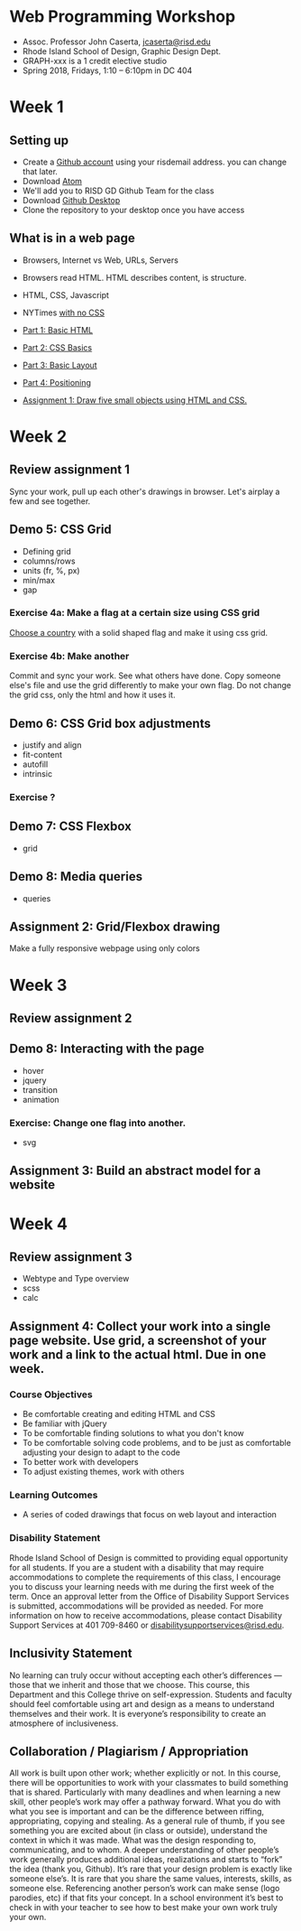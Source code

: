 # Web Programming Workshop

- Assoc. Professor John Caserta, jcaserta@risd.edu
- Rhode Island School of Design, Graphic Design Dept.
- GRAPH-xxx is a 1 credit elective studio
- Spring 2018, Fridays, 1:10 – 6:10pm in DC 404


# Week 1

## Setting up

* Create a [Github account](https://github.com/) using your risdemail address. you can change that later.
* Download [Atom](https://atom.io/)
* We'll add you to RISD GD Github Team for the class
* Download [Github Desktop](https://desktop.github.com/)
* Clone the repository to your desktop once you have access

## What is in a web page
* Browsers, Internet vs Web, URLs, Servers
* Browsers read HTML. HTML describes content, is structure.
* HTML, CSS, Javascript
* NYTimes [with no CSS](http://wd11.johncaserta.info/examples/nytimes.html)



* [Part 1: Basic HTML](https://github.com/risd-gd/wpsp18/wiki/Part-1:-Basic-HTML)
* [Part 2: CSS Basics](https://github.com/risd-gd/wpsp18/wiki/Part-2:-CSS-Basics)
* [Part 3: Basic Layout](https://github.com/risd-gd/wpsp18/wiki/Part-3:-Basic-Layout)
* [Part 4: Positioning](https://github.com/risd-gd/wpsp18/wiki/Part-4:-Positioning)
* [Assignment 1: Draw five small objects using HTML and CSS.](https://github.com/risd-gd/wpsp18/wiki/Assignment-1:-Draw-found-objects-with-CSS)



# Week 2

## Review assignment 1

Sync your work, pull up each other's drawings in browser. Let's airplay a few and see together.

## Demo 5: CSS Grid
* Defining grid
* columns/rows
* units (fr, %, px)
* min/max
* gap

### Exercise 4a: Make a flag at a certain size using CSS grid

[Choose a country](https://www.crwflags.com/fotw/flags/country.html) with a solid shaped flag and make it using css grid.

### Exercise 4b: Make another

Commit and sync your work. See what others have done. Copy someone else's file and use the grid differently to make your own flag. Do not change the grid css, only the html and how it uses it.

## Demo 6: CSS Grid box adjustments
* justify and align
* fit-content
* autofill
* intrinsic

### Exercise ?

## Demo 7: CSS Flexbox

* grid



## Demo 8: Media queries

* queries

## Assignment 2: Grid/Flexbox drawing

Make a fully responsive webpage using only colors

# Week 3

## Review assignment 2


## Demo 8: Interacting with the page
* hover
* jquery
* transition
* animation

### Exercise: Change one flag into another.

* svg

## Assignment 3: Build an abstract model for a website

# Week 4

## Review assignment 3

* Webtype and Type overview
* scss
* calc

## Assignment 4: Collect your work into a single page website. Use grid, a screenshot of your work and a link to the actual html. Due in one week.




### Course Objectives
* Be comfortable creating and editing HTML and CSS
* Be familiar with jQuery
* To be comfortable finding solutions to what you don't know
* To be comfortable solving code problems, and to be just as comfortable adjusting your design to adapt to the code
* To better work with developers
* To adjust existing themes, work with others

### Learning Outcomes
* A series of coded drawings that focus on web layout and interaction

### Disability Statement

Rhode Island School of Design is committed to providing equal opportunity for all students. If you are a student with a disability that may require accommodations to complete the requirements of this class, I encourage you to discuss your learning needs with me during the first week of the term. Once an approval letter from the Office of Disability Support Services is submitted, accommodations will be provided as needed. For more information on how to receive accommodations, please contact Disability Support Services at 401 709-8460 or disabilitysupportservices@risd.edu.

## Inclusivity Statement

No learning can truly occur without accepting each other’s differences — those that we inherit and those that we choose. This course, this Department and this College thrive on self-expression. Students and faculty should feel comfortable using art and design as a means to understand themselves and their work. It is everyone’s responsibility to create an atmosphere of inclusiveness.


## Collaboration / Plagiarism / Appropriation

All work is built upon other work; whether explicitly or not. In this course, there will be opportunities to work with your classmates to build something that is shared. Particularly with many deadlines and when learning a new skill, other people’s work may offer a pathway forward. What you do with what you see is important and can be the difference between riffing, appropriating, copying and stealing. As a general rule of thumb, if you see something you are excited about (in class or outside), understand the context in which it was made. What was the design responding to, communicating, and to whom. A deeper understanding of other people’s work generally produces additional ideas, realizations and starts to “fork” the idea (thank you, Github). It’s rare that your design problem is exactly like someone else’s. It is rare that you share the same values, interests, skills, as someone else. Referencing another person’s work can make sense (logo parodies, etc) if that fits your concept. In a school environment it’s best to check in with your teacher to see how to best make your own work truly your own.
